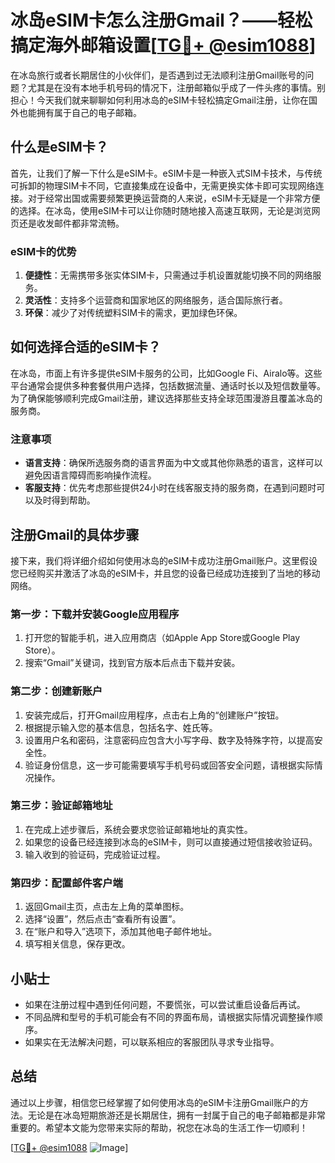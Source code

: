 # 冰岛eSIM卡怎么注册Gmail？——轻松搞定海外邮箱设置[[TG💪+ @esim1088](https://t.me/s/esim1088)]

在冰岛旅行或者长期居住的小伙伴们，是否遇到过无法顺利注册Gmail账号的问题？尤其是在没有本地手机号码的情况下，注册邮箱似乎成了一件头疼的事情。别担心！今天我们就来聊聊如何利用冰岛的eSIM卡轻松搞定Gmail注册，让你在国外也能拥有属于自己的电子邮箱。

## 什么是eSIM卡？

首先，让我们了解一下什么是eSIM卡。eSIM卡是一种嵌入式SIM卡技术，与传统可拆卸的物理SIM卡不同，它直接集成在设备中，无需更换实体卡即可实现网络连接。对于经常出国或需要频繁更换运营商的人来说，eSIM卡无疑是一个非常方便的选择。在冰岛，使用eSIM卡可以让你随时随地接入高速互联网，无论是浏览网页还是收发邮件都非常流畅。

### eSIM卡的优势

1. **便捷性**：无需携带多张实体SIM卡，只需通过手机设置就能切换不同的网络服务。
2. **灵活性**：支持多个运营商和国家地区的网络服务，适合国际旅行者。
3. **环保**：减少了对传统塑料SIM卡的需求，更加绿色环保。

## 如何选择合适的eSIM卡？

在冰岛，市面上有许多提供eSIM卡服务的公司，比如Google Fi、Airalo等。这些平台通常会提供多种套餐供用户选择，包括数据流量、通话时长以及短信数量等。为了确保能够顺利完成Gmail注册，建议选择那些支持全球范围漫游且覆盖冰岛的服务商。

### 注意事项

- **语言支持**：确保所选服务商的语言界面为中文或其他你熟悉的语言，这样可以避免因语言障碍而影响操作流程。
- **客服支持**：优先考虑那些提供24小时在线客服支持的服务商，在遇到问题时可以及时得到帮助。

## 注册Gmail的具体步骤

接下来，我们将详细介绍如何使用冰岛的eSIM卡成功注册Gmail账户。这里假设您已经购买并激活了冰岛的eSIM卡，并且您的设备已经成功连接到了当地的移动网络。

### 第一步：下载并安装Google应用程序

1. 打开您的智能手机，进入应用商店（如Apple App Store或Google Play Store）。
2. 搜索“Gmail”关键词，找到官方版本后点击下载并安装。

### 第二步：创建新账户

1. 安装完成后，打开Gmail应用程序，点击右上角的“创建账户”按钮。
2. 根据提示输入您的基本信息，包括名字、姓氏等。
3. 设置用户名和密码，注意密码应包含大小写字母、数字及特殊字符，以提高安全性。
4. 验证身份信息，这一步可能需要填写手机号码或回答安全问题，请根据实际情况操作。

### 第三步：验证邮箱地址

1. 在完成上述步骤后，系统会要求您验证邮箱地址的真实性。
2. 如果您的设备已经连接到冰岛的eSIM卡，则可以直接通过短信接收验证码。
3. 输入收到的验证码，完成验证过程。

### 第四步：配置邮件客户端

1. 返回Gmail主页，点击左上角的菜单图标。
2. 选择“设置”，然后点击“查看所有设置”。
3. 在“账户和导入”选项下，添加其他电子邮件地址。
4. 填写相关信息，保存更改。

## 小贴士

- 如果在注册过程中遇到任何问题，不要慌张，可以尝试重启设备后再试。
- 不同品牌和型号的手机可能会有不同的界面布局，请根据实际情况调整操作顺序。
- 如果实在无法解决问题，可以联系相应的客服团队寻求专业指导。

## 总结

通过以上步骤，相信您已经掌握了如何使用冰岛的eSIM卡注册Gmail账户的方法。无论是在冰岛短期旅游还是长期居住，拥有一封属于自己的电子邮箱都是非常重要的。希望本文能为您带来实际的帮助，祝您在冰岛的生活工作一切顺利！

[[TG💪+ @esim1088](https://t.me/s/esim1088) ![Image](https://i.postimg.cc/4NQfJmqS/Snipaste-2025-05-13-00-14-12.png)]